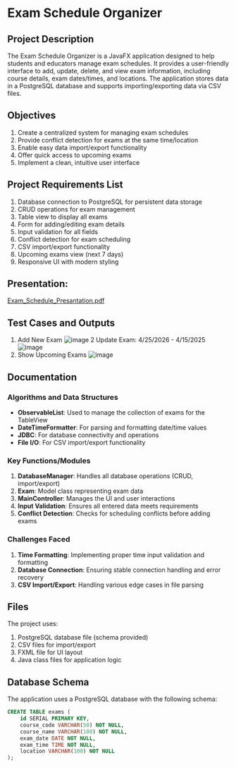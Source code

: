 # Exam Schedule Organizer

## Project Description
The Exam Schedule Organizer is a JavaFX application designed to help students and educators manage exam schedules. It provides a user-friendly interface to add, update, delete, and view exam information, including course details, exam dates/times, and locations. The application stores data in a PostgreSQL database and supports importing/exporting data via CSV files.

## Objectives
1. Create a centralized system for managing exam schedules
2. Provide conflict detection for exams at the same time/location
3. Enable easy data import/export functionality
4. Offer quick access to upcoming exams
5. Implement a clean, intuitive user interface

## Project Requirements List
1. Database connection to PostgreSQL for persistent data storage
2. CRUD operations for exam management
3. Table view to display all exams
4. Form for adding/editing exam details
5. Input validation for all fields
6. Conflict detection for exam scheduling
7. CSV import/export functionality
8. Upcoming exams view (next 7 days)
9. Responsive UI with modern styling

## Presentation:
[Exam_Schedule_Presantation.pdf](https://github.com/user-attachments/files/19855832/Exam_Schedule_Presantation.pdf)

## Test Cases and Outputs
1. Add New Exam
![image](https://github.com/user-attachments/assets/11265f1f-44f6-41dc-ad5b-fadd3175ce72)
2 Update Exam: 4/25/2026 - 4/15/2025
![image](https://github.com/user-attachments/assets/c738ef32-aca1-47cb-8096-061bec2cc1e7)
1. Show Upcoming Exams
![image](https://github.com/user-attachments/assets/1ed4041a-feef-4c32-ab7b-dd1d2d96ab1e)

## Documentation

### Algorithms and Data Structures
- **ObservableList**: Used to manage the collection of exams for the TableView
- **DateTimeFormatter**: For parsing and formatting date/time values
- **JDBC**: For database connectivity and operations
- **File I/O**: For CSV import/export functionality

### Key Functions/Modules
1. **DatabaseManager**: Handles all database operations (CRUD, import/export)
2. **Exam**: Model class representing exam data
3. **MainController**: Manages the UI and user interactions
4. **Input Validation**: Ensures all entered data meets requirements
5. **Conflict Detection**: Checks for scheduling conflicts before adding exams

### Challenges Faced
1. **Time Formatting**: Implementing proper time input validation and formatting
2. **Database Connection**: Ensuring stable connection handling and error recovery
3. **CSV Import/Export**: Handling various edge cases in file parsing

## Files
The project uses:
1. PostgreSQL database file (schema provided)
2. CSV files for import/export
3. FXML file for UI layout
4. Java class files for application logic


## Database Schema

The application uses a PostgreSQL database with the following schema:

```sql
CREATE TABLE exams (
    id SERIAL PRIMARY KEY,
    course_code VARCHAR(50) NOT NULL,
    course_name VARCHAR(100) NOT NULL,
    exam_date DATE NOT NULL,
    exam_time TIME NOT NULL,
    location VARCHAR(100) NOT NULL
);



